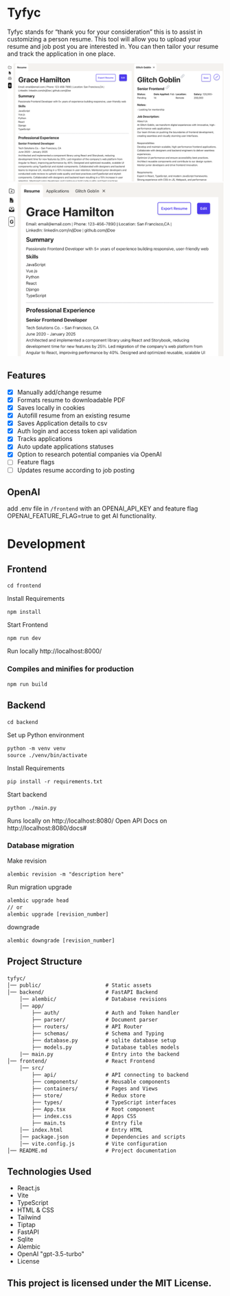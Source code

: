 # Tyfyc

Tyfyc stands for “thank you for your consideration” this is to assist in customizing a person resume. This tool will allow you to upload your resume and job post you are interested in. You can then tailor your resume and track the application in one place.

![Alt text](public/app-preview.png)
![Alt text](public/small-preview.png)

## Features
- [X] Manually add/change resume
- [X] Formats resume to downloadable PDF
- [X] Saves locally in cookies
- [X] Autofill resume from an existing resume
- [X] Saves Application details to csv
- [X] Auth login and access token api validation
- [X] Tracks applications
- [X] Auto update applications statuses
- [X] Option to research potential companies via OpenAI
- [ ] Feature flags
- [ ] Updates resume according to job posting

## OpenAI
add .env file in `/frontend` with an OPENAI_API_KEY and feature flag OPENAI_FEATURE_FLAG=true to get AI functionality. 

# Development

## Frontend
```
cd frontend
```

Install Requirements
```
npm install
```

Start Frontend
```
npm run dev
```
Run locally http://localhost:8000/

### Compiles and minifies for production
```
npm run build
```

## Backend
```
cd backend
```

Set up Python environment
```
python -m venv venv
source ./venv/bin/activate
```

Install Requirements
```
pip install -r requirements.txt
```

Start backend
```
python ./main.py
```
Runs locally on http://localhost:8080/
Open API Docs on http://localhost:8080/docs#

### Database migration
Make revision
```
alembic revision -m "description here"
```
Run migration
upgrade
```
alembic upgrade head
// or
alembic upgrade [revision_number]
```
downgrade
```
alembic downgrade [revision_number]
```

## Project Structure
```
tyfyc/
│── public/                     # Static assets
│── backend/                    # FastAPI Backend
    │── alembic/                # Database revisions
    │── app/
        ├── auth/               # Auth and Token handler
        ├── parser/             # Document parser
        ├── routers/            # API Router
        ├── schemas/            # Schema and Typing
        ├── database.py         # sqlite database setup
        ├── models.py           # Database tables models
    |── main.py                 # Entry into the backend 
│── frontend/                   # React Frontend
    │── src/
        ├── api/                # API connecting to backend
        ├── components/         # Reusable components
        ├── containers/         # Pages and Views
        ├── store/              # Redux store
        ├── types/              # TypeScript interfaces
        ├── App.tsx             # Root component
        ├── index.css           # Apps CSS
        ├── main.ts             # Entry file
    │── index.html              # Entry HTML
    │── package.json            # Dependencies and scripts
    │── vite.config.js          # Vite configuration
│── README.md                   # Project documentation
```

## Technologies Used
- React.js
- Vite
- TypeScript
- HTML & CSS
- Tailwind
- Tiptap
- FastAPI
- Sqlite
- Alembic
- OpenAI "gpt-3.5-turbo"
- License

## This project is licensed under the MIT License.
